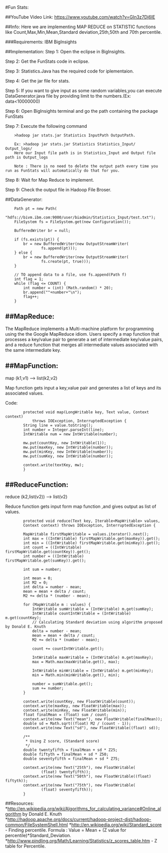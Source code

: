 #Fun Stats:

##YouTube Video Link:
https://www.youtube.com/watch?v=GIn3z7Dj6IE

##Info:
Here we are implementing MAP REDUCE on STATISTIC functions like Count,Max,Min,Mean,Standard deviation,25th,50th and 70th percentile.

###Requirements:
IBM BigInsights

##Implementation:
Step 1: Open the eclipse in BigInsights.

Step 2: Get the FunStats code in eclipse.

Step 3: Statistics.Java has the required code for iplementaion.

Step 4: Get the jar file for stats.

Step 5: If you want to give input as some random variables,you can execute DataGenerator.java file by providing limit to the numbers.(Ex: data<10000000)

Step 6: Open BigInsights terminal and go the path containing the package FunStats

Step 7: Execute the following command

        >hadoop jar stats.jar Statistics InputPath OutputPath.

        Ex: >hadoop jar stats.jar Statistics Statistics_Input/ Output_logs/
        Here our Input file path is in Statistics_Input and Output file path is Output_logs

        Note : There is no need to delete the output path every time you run as FunStats will automatically do that for you.

Step 8: Wait for Map Reduce to implement.

Step 9: Check the output file in Hadoop File Broser.


##DataGenerator:

        Path pt = new Path(
		"hdfs://bivm.ibm.com:9000/user/biadmin/Statistics_Input/test.txt");
		FileSystem fs = FileSystem.get(new Configuration());

		BufferedWriter br = null;
		
		if (fs.exists(pt)) {
			br = new BufferedWriter(new OutputStreamWriter(
					fs.append(pt)));
		} else {
			br = new BufferedWriter(new OutputStreamWriter(
					fs.create(pt, true)));
		}
		
		// TO append data to a file, use fs.append(Path f)
		int flag = 1;
		while (flag <= COUNT) {
			int number = (int) (Math.random() * 20);
			br.append(""+number+"\n");
			flag++;
		}

##MapReduce:
-
The MapReduce implements a Multi-machine platform for programming using the the Google MapReduce idiom. Users specify a map function that processes a key/value pair to generate a set of intermediate key/value pairs, and a reduce function that merges all intermediate values associated with the same intermediate key.


##MapFunction:
-
map (k1,v1) --> list(k2,v2)

Map function gets input a key,value pair and generates a list of keys and its associated values.

Code:

            protected void map(LongWritable key, Text value, Context context)
				throws IOException, InterruptedException {
			String line = value.toString();
			int number = Integer.parseInt(line);
			IntWritable num = new IntWritable(number);

			mw.put(countKey, new IntWritable(1));
			mw.put(maxKey, new IntWritable(number));
			mw.put(minKey, new IntWritable(number));
			mw.put(sumKey, new IntWritable(number));

			context.write(textKey, mw);
		    }        

##ReduceFunction:
-
reduce (k2,list(v2)) --> list(v2)

Reduce function gets input form map function ,and gives output as list of values.

       		protected void reduce(Text key, Iterable<MapWritable> values,
			Context context) throws IOException, InterruptedException {

			MapWritable firstMapWritable = values.iterator().next();
			int max = ((IntWritable) firstMapWritable.get(maxKey)).get();
			int min = ((IntWritable) firstMapWritable.get(minKey)).get();
			int count = ((IntWritable) firstMapWritable.get(countKey)).get();
			int number = ((IntWritable) firstMapWritable.get(sumKey)).get();

			int sum = number;

			int mean = 0;
			int M2 = 0;
			int delta = number - mean;
			mean = mean + delta / count;
			M2 += delta * (number - mean);

			for (MapWritable m : values) {
				IntWritable sumWritable = (IntWritable) m.get(sumKey);
				IntWritable countIntWritable = (IntWritable) m.get(countKey);
				// Calculating Standard deviation using algorithm proposed by Donald E. Knuth
				delta = number - mean;
				mean = mean + delta / count;
				M2 += delta * (number - mean);

				count += countIntWritable.get();

				IntWritable maxWritable = (IntWritable) m.get(maxKey);
				max = Math.max(maxWritable.get(), max);

				IntWritable minWritable = (IntWritable) m.get(minKey);
				min = Math.min(minWritable.get(), min);

				number = sumWritable.get();
				sum += number;
			}

			context.write(countKey, new FloatWritable(count));
			context.write(maxKey, new FloatWritable(max));
			context.write(minKey, new FloatWritable(min));
			float finalMean = (float) sum / count;
			context.write(new Text("mean"), new FloatWritable(finalMean));
			double sd = Math.sqrt((float) M2 / (count - 1));
			context.write(new Text("sd"), new FloatWritable((float) sd));

			/**
			 * Using Z score, (Standard score)
			 */
			double twentyfifth = finalMean + sd * Z25;
			double fiftyth = finalMean + sd * Z50;
			double seventyfifth = finalMean + sd * Z75;

			context.write(new Text("25th"), new FloatWritable(
					(float) twentyfifth));
			context.write(new Text("50th"), new FloatWritable((float) fiftyth));
			context.write(new Text("75th"), new FloatWritable(
					(float) seventyfifth));
	    	}


            
##Resources:
	*http://en.wikipedia.org/wiki/Algorithms_for_calculating_variance#Online_algorithm by Donald E. Knuth
	*http://hadoop.apache.org/docs/current/hadoop-project-dist/hadoop-common/FileSystemShell.html
	*http://en.wikipedia.org/wiki/Standard_score   - Finding percentile.
		Formula : Value = Mean + (Z value for percentile)*Standard_Deviation.
	*http://www.pindling.org/Math/Learning/Statistics/z_scores_table.htm    - Z table for Percentile.
